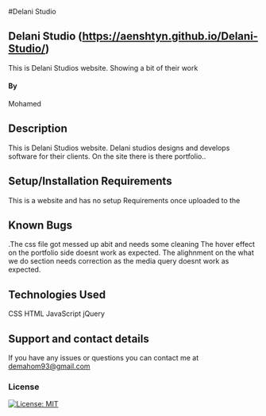#Delani Studio

## Delani Studio (https://aenshtyn.github.io/Delani-Studio/)

This is Delani Studios website. Showing a bit of their work

#### By

Mohamed

## Description

This is Delani Studios website. Delani studios designs and develops software for their clients. On the site there is there portfolio..

## Setup/Installation Requirements

This is a website and has no setup Requirements once uploaded to the

## Known Bugs

.The css file got messed up abit and needs some cleaning
The hover effect on the portfolio side doesnt work as expected.
The alighnment on the what we do section needs correction as the media query doesnt work as expected.

## Technologies Used

CSS
HTML
JavaScript
jQuery

## Support and contact details

If you have any issues or questions you can contact me at demahom93@gmail.com

### License

[![License: MIT](https://img.shields.io/badge/License-MIT-yellow.svg)](https://opensource.org/licenses/MIT)
